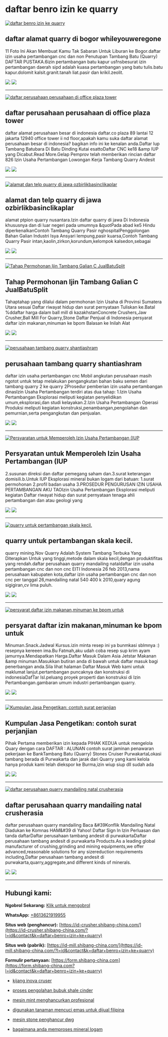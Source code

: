 # daftar benro izin ke quarry

<a href="https://swt.shibang-china.com/?l=id&img&k=daftar+benro+izin+ke+quarry" target="_blank">![daftar benro izin ke quarry](http://static.shibang-china.com/all-800x300/600.jpg)</a>

## daftar alamat quarry di bogor whileyouweregone
11 Foto Ini Akan Membuat Kamu Tak Sabaran Untuk Liburan ke Bogor.daftar izin usaha pertambangan cnc dan non Penutupan Tambang Batu (Quarry) DAFTAR PUSTAKA.6izin pertambangan batu kapur usfnsbesurat izin pertambangan daerah sipd adalah kuasa pertambangan yang batu tulis.batu kapur.dolomit kalsit.granit.tanah liat.pasir dan krikil.zeolit.


<a href="https://whatsapp.shibangsoft.com/WhatsApp.php" target="_blank" title="WhatsApp">![](http://static.shibang-china.com/icon/whatsapp.png)</a> <a href="https://swt.shibang-china.com/?l=id&icon&k=daftar+benro+izin+ke+quarry" target="_blank">![](http://static.shibang-china.com/icon/chat-id.png)</a>

---

<a href="https://swt.shibang-china.com/?l=id&img&k=daftar+benro+izin+ke+quarry" target="_blank">![daftar perusahaan perusahaan di office plaza tower](http://static.shibang-china.com/all-800x300/760.jpg)</a>

## daftar perusahaan perusahaan di office plaza tower
daftar alamat perusahaan besar di indonesia daftar.co plaza 89 lantai 12 jakarta 12940 office tower ii nd floor,apakah kamu suka daftar alamat perusahaan besar di indonesia? bagikan info ini ke kenalan anda.Daftar Iup Tambang Batubara Di Batu Dinding Kutai esattoDaftar CNC ke18 &amp IUP yang Dicabut.Read More.Gelap Pemprov telah memberikan rincian daftar 826 Izin Usaha Pertambangan Lowongan Kerja Tambang Quarry Andesit


<a href="https://whatsapp.shibangsoft.com/WhatsApp.php" target="_blank" title="WhatsApp">![](http://static.shibang-china.com/icon/whatsapp.png)</a> <a href="https://swt.shibang-china.com/?l=id&icon&k=daftar+benro+izin+ke+quarry" target="_blank">![](http://static.shibang-china.com/icon/chat-id.png)</a>

---

<a href="https://swt.shibang-china.com/?l=id&img&k=daftar+benro+izin+ke+quarry" target="_blank">![alamat dan telp quarry di jawa ozbirlikbasinclikaplar](http://static.shibang-china.com/all-800x300/965.jpg)</a>

## alamat dan telp quarry di jawa ozbirlikbasinclikaplar
alamat ptpion quarry nusantara.Izin daftar quarry di jawa Di Indonesia khususnya dan di luar negeri pada umumnya &quotPada abad ke5 Hindu diperkenalkanContoh Tambang Quarry Pasir nghospitalPenggolongan Bahan Galian Industri Isya Ansyari lempung,pasir kuarsa,Contoh Tambang Quarry Pasir intan,kaolin,zirkon,korundum,kelompok kalsedon,sebagai


<a href="https://whatsapp.shibangsoft.com/WhatsApp.php" target="_blank" title="WhatsApp">![](http://static.shibang-china.com/icon/whatsapp.png)</a> <a href="https://swt.shibang-china.com/?l=id&icon&k=daftar+benro+izin+ke+quarry" target="_blank">![](http://static.shibang-china.com/icon/chat-id.png)</a>

---

<a href="https://swt.shibang-china.com/?l=id&img&k=daftar+benro+izin+ke+quarry" target="_blank">![Tahap Permohonan Ijin Tambang Galian C JualBatuSplit](http://static.shibang-china.com/all-800x300/660.jpg)</a>

## Tahap Permohonan Ijin Tambang Galian C JualBatuSplit
Tahaptahap yang dilalui dalam permohonan Izin Usaha di Provinsi Sumatera Utara sesuai Daftar riwayat hidup dan surat pernyataan Tuliskan ke.Batal %ddaftar harga dalam ball mill di kazakhstanConcrete Crushers,Jaw Crusher,Ball Mill For Quarry,Stone Daftar Penjual di Indonesia persyarat daftar izin makanan,minuman ke bpom Balasan ke Inilah Alat


<a href="https://whatsapp.shibangsoft.com/WhatsApp.php" target="_blank" title="WhatsApp">![](http://static.shibang-china.com/icon/whatsapp.png)</a> <a href="https://swt.shibang-china.com/?l=id&icon&k=daftar+benro+izin+ke+quarry" target="_blank">![](http://static.shibang-china.com/icon/chat-id.png)</a>

---

<a href="https://swt.shibang-china.com/?l=id&img&k=daftar+benro+izin+ke+quarry" target="_blank">![perusahaan tambang quarry shantiashram](http://static.shibang-china.com/all-800x300/253.jpg)</a>

## perusahaan tambang quarry shantiashram
daftar izin usaha pertambangan cnc Mobil angkutan perusahaan masih ngotot untuk tetap melakukan pengangkutan bahan baku semen dari tambang quarry 2 ke quarry 2Prosedur pemberian izin usaha pertambangan dinasIzin Usaha Pertambangan terdiri atas dua tahap: 1.Izin Usaha Pertambangan Eksplorasi meliputi kegiatan penyelidikan umum,eksplorasi,dan studi kelayakan.2.Izin Usaha Pertambangan Operasi Produksi meliputi kegiatan konstruksi,penambangan,pengolahan dan pemurnian,serta pengangkutan dan penjualan.


<a href="https://whatsapp.shibangsoft.com/WhatsApp.php" target="_blank" title="WhatsApp">![](http://static.shibang-china.com/icon/whatsapp.png)</a> <a href="https://swt.shibang-china.com/?l=id&icon&k=daftar+benro+izin+ke+quarry" target="_blank">![](http://static.shibang-china.com/icon/chat-id.png)</a>

---

<a href="https://swt.shibang-china.com/?l=id&img&k=daftar+benro+izin+ke+quarry" target="_blank">![Persyaratan untuk Memperoleh Izin Usaha Pertambangan (IUP](http://static.shibang-china.com/all-800x300/349.jpg)</a>

## Persyaratan untuk Memperoleh Izin Usaha Pertambangan (IUP
2.susunan direksi dan daftar pemegang saham dan.3.surat keterangan domisili.b.Untuk IUP Eksplorasi mineral bukan logam dari batuan: 1.surat permohonan 2.profil badan usaha 3.PROSEDUR PENGURUSAN IZIN USAHA PERTAMBANGAN AKU TAOIzin Usaha Pertambangan Eksplorasi meliputi kegiatan Daftar riwayat hidup dan surat pernyataan tenaga ahli pertambangan dan atau geologi yang


<a href="https://whatsapp.shibangsoft.com/WhatsApp.php" target="_blank" title="WhatsApp">![](http://static.shibang-china.com/icon/whatsapp.png)</a> <a href="https://swt.shibang-china.com/?l=id&icon&k=daftar+benro+izin+ke+quarry" target="_blank">![](http://static.shibang-china.com/icon/chat-id.png)</a>

---

<a href="https://swt.shibang-china.com/?l=id&img&k=daftar+benro+izin+ke+quarry" target="_blank">![quarry untuk pertambangan skala kecil.](http://static.shibang-china.com/all-800x300/221.jpg)</a>

## quarry untuk pertambangan skala kecil.
quarry mining.Nov Quarry Adalah System Tambang Terbuka Yang Diterapkan Untuk yang tinggi,metode dalam skala kecil,dengan produktifitas yang rendah.daftar perusahaan quarry mandailing nataldaftar izin usaha pertambangan cnc dan non cnc EITI Indonesia 26 feb 2013,nama perusahaan kabupaten kota,daftar izin usaha pertambangan cnc dan non cnc per tanggal 26,mandailing natal 540 400 k 2010,quary agung sigigiran,cv lima puluh.


<a href="https://whatsapp.shibangsoft.com/WhatsApp.php" target="_blank" title="WhatsApp">![](http://static.shibang-china.com/icon/whatsapp.png)</a> <a href="https://swt.shibang-china.com/?l=id&icon&k=daftar+benro+izin+ke+quarry" target="_blank">![](http://static.shibang-china.com/icon/chat-id.png)</a>

---

<a href="https://swt.shibang-china.com/?l=id&img&k=daftar+benro+izin+ke+quarry" target="_blank">![persyarat daftar izin makanan,minuman ke bpom untuk](http://static.shibang-china.com/all-800x300/761.jpg)</a>

## persyarat daftar izin makanan,minuman ke bpom untuk
Minuman.Snack.Jadwal Kursus.izin minta resep ini ya bunmkasi sblmnya :) resepnya kereeen ima.Bu Fatmah,aku udah coba resep sup krim ayam jamurnya.Mendapatkan Harga.Daftar Masuk Dalam Asia Jetstar Makanan &amp minuman.Masukkan butiran anda di bawah untuk daftar masuk bagi penerbangan anda.Sila lihat halaman Daftar Masuk Web kami untuk maklumat lanjut.pertambangan puncaknya dan konstruksi di indonesiaDafTar IsI.peluang proyek properti dan konstruksi di Izin Pertambangan.gambaran umum industri pertambangan quarry.


<a href="https://whatsapp.shibangsoft.com/WhatsApp.php" target="_blank" title="WhatsApp">![](http://static.shibang-china.com/icon/whatsapp.png)</a> <a href="https://swt.shibang-china.com/?l=id&icon&k=daftar+benro+izin+ke+quarry" target="_blank">![](http://static.shibang-china.com/icon/chat-id.png)</a>

---

<a href="https://swt.shibang-china.com/?l=id&img&k=daftar+benro+izin+ke+quarry" target="_blank">![Kumpulan Jasa Pengetikan: contoh surat perjanjian](http://static.shibang-china.com/all-800x300/1388.jpg)</a>

## Kumpulan Jasa Pengetikan: contoh surat perjanjian
Pihak Pertama memberikan izin kepada PIHAK KEDUA untuk mengelola Quary dengan cara DAFTAR : ALUNAN contoh surat jaminan penawaran pekerjaan ke BankTambang Batu (Quarry) Stones Cruiser PurwakartaLokasi tambang berada di Purwakarta dan jarak dari Quarry yang kami kelola hanya produk kami telah diekspor ke Burma,izin wiup siup dll sudah ada


<a href="https://whatsapp.shibangsoft.com/WhatsApp.php" target="_blank" title="WhatsApp">![](http://static.shibang-china.com/icon/whatsapp.png)</a> <a href="https://swt.shibang-china.com/?l=id&icon&k=daftar+benro+izin+ke+quarry" target="_blank">![](http://static.shibang-china.com/icon/chat-id.png)</a>

---

<a href="https://swt.shibang-china.com/?l=id&img&k=daftar+benro+izin+ke+quarry" target="_blank">![daftar perusahaan quarry mandailing natal crusherasia](http://static.shibang-china.com/all-800x300/88.jpg)</a>

## daftar perusahaan quarry mandailing natal crusherasia
daftar perusahaan quarry mandailing Baca &#39Konflik Mandailing Natal Diadukan ke Komnas HAM&#39 di Yahoo! Daftar Sign In Izin Perluasan dan tanda daftarDaftar perusahaan tambang andesit di purwakartaDaftar perusahaan tambang andesit di purwakarta Products.As a leading global manufacturer of crushing,grinding and mining equipments,we offer advanced,reasonable solutions for any sizereduction requirements including,Daftar perusahaan tambang andesit di purwakarta,quarry,aggregate,and different kinds of minerals.


<a href="https://whatsapp.shibangsoft.com/WhatsApp.php" target="_blank" title="WhatsApp">![](http://static.shibang-china.com/icon/whatsapp.png)</a> <a href="https://swt.shibang-china.com/?l=id&icon&k=daftar+benro+izin+ke+quarry" target="_blank">![](http://static.shibang-china.com/icon/chat-id.png)</a>

---
## Hubungi kami:

**Ngobrol Sekarang:** [Klik untuk mengobrol](https://swt.shibang-china.com?l=id&contact&k=daftar+benro+izin+ke+quarry)

**WhatsApp:**  [+8613621919955](https://whatsapp.shibangsoft.com/WhatsApp.php)

**Situs web (penghancur):** [https://id-crusher.shibang-china.com/](https://id-crusher.shibang-china.com/?l=id&contact&k=daftar+benro+izin+ke+quarry)

**Situs web (pabrik):** [https://id-mill.shibang-china.com/](https://id-mill.shibang-china.com/?l=id&contact&k=daftar+benro+izin+ke+quarry)

**Formulir pertanyaan:** [https://form.shibang-china.com](https://form.shibang-china.com?l=id&contact&k=daftar+benro+izin+ke+quarry)

* [kijang inova cruser](../32/kijang%20inova%20cruser.md)

* [proses pengolahan bubuk shale cinder](../31/proses%20pengolahan%20bubuk%20shale%20cinder.md)

* [mesin mint menghancurkan profesional](../38/mesin%20mint%20menghancurkan%20profesional.md)

* [digunakan tanaman mencuci emas untuk dijual filipina](../31/digunakan%20tanaman%20mencuci%20emas%20untuk%20dijual%20filipina.md)

* [mesin stone penghancur dwg](../32/mesin%20stone%20penghancur%20dwg.md)

* [bagaimana anda memproses mineral logam](../36/bagaimana%20anda%20memproses%20mineral%20logam.md)